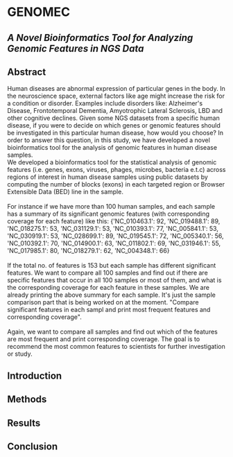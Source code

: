 # GENOMEC
## <i>A Novel Bioinformatics Tool for Analyzing Genomic Features in NGS Data</i>
## Abstract

Human diseases are abnormal expression of particular genes in the body. In the neuroscience space, external factors like age might increase the risk for a condition or disorder. Examples include disorders like: Alzheimer's Disease, Frontotemporal Dementia, Amyotrophic Lateral Sclerosis, LBD and other cognitive declines.
Given some NGS datasets from a specific human disease, if you were to decide on which genes or genomic features should be investigated in this particular human disease, how would you choose? In order to answer this question, in this study, we have developed a novel bioinformatics tool for the analysis of genomic features in human disease samples.
<br>
We developed a bioinformatics tool for the statistical analysis of genomic features (i.e. genes, exons, viruses, phages, microbes, bacteria e.t.c) across regions of interest in human disease samples using public datasets by computing the number of blocks (exons) 
in each targeted region or Browser Extensible Data (BED) line in the sample.
<br><br>
For instance if we have more than 100 human samples, and each sample has a summary of its significant genomic features (with corresponding coverage for each feature) like this:
{'NC_010463.1': 92, 'NC_019488.1': 89, 'NC_018275.1': 53, 'NC_031129.1': 53, 'NC_010393.1': 77, 'NC_005841.1': 53, 'NC_030919.1': 53, 'NC_028699.1': 89, 'NC_019545.1': 72, 'NC_005340.1': 56, 'NC_010392.1': 70, 'NC_014900.1': 63, 'NC_011802.1': 69, 'NC_031946.1': 55, 'NC_017985.1': 80, 'NC_018279.1': 62, 'NC_004348.1': 66}
<br><br>
If the total no. of features is 153 but each sample has different significant features. We want to compare all 100 samples and find out if there are specific features that occur in all 100 samples or most of them, and what is the corresponding coverage for each feature in these samples. We are already printing the above summary for each sample. It's just the sample comparison part that is being worked on at the moment. "Compare significant features in each sampl and print most frequent features and corresponding coverage".
<br><br>
Again, we want to compare all samples and find out which of the features are most frequent and print corresponding coverage. The goal is to recommend the most common features to scientists for further investigation or study.



## Introduction


## Methods


## Results


## Conclusion
